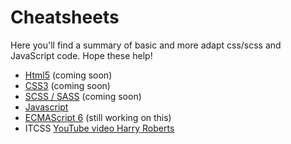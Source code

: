 # Cheatsheets
Here you'll find a summary of basic and more adapt css/scss and JavaScript code. Hope these help!

- [Html5](html5.md) (coming soon)
- [CSS3](css3.md) (coming soon)
- [SCSS / SASS](scss.md) (coming soon)
- [Javascript](javascript.md)
- [ECMAScript 6](es6.md) (still working on this)
- ITCSS [YouTube video Harry Roberts](https://www.youtube.com/watch?v=1OKZOV-iLj4&t=2s)
